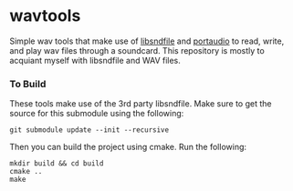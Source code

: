 wavtools
========

Simple wav tools that make use of [libsndfile](http://www.mega-nerd.com/libsndfile) and [portaudio](http://www.portaudio.com) to read, write, and play wav files through a soundcard.  This repository is mostly to acquiant myself with libsndfile and WAV files.

### To Build

These tools make use of the 3rd party libsndfile.  Make sure to get the source for this submodule using the following:

    git submodule update --init --recursive

Then you can build the project using cmake. Run the following:

    mkdir build && cd build
    cmake ..
    make
